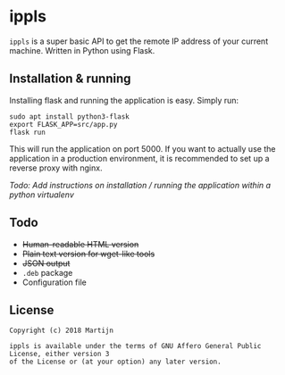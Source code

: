 # ippls

`ippls` is a super basic API to get the remote IP address of your current machine.
Written in Python using Flask.

## Installation & running
Installing flask and running the application is easy. Simply run:
```
sudo apt install python3-flask
export FLASK_APP=src/app.py
flask run
```
This will run the application on port 5000. If you want to actually use the application
in a production environment, it is recommended to set up a reverse proxy with nginx.

_Todo: Add instructions on installation / running the application within a python
virtualenv_

## Todo

* ~~Human-readable HTML version~~
* ~~Plain text version for wget-like tools~~
* ~~JSON output~~
* `.deb` package
* Configuration file

## License

```
Copyright (c) 2018 Martijn

ippls is available under the terms of GNU Affero General Public License, either version 3
of the License or (at your option) any later version.
```
